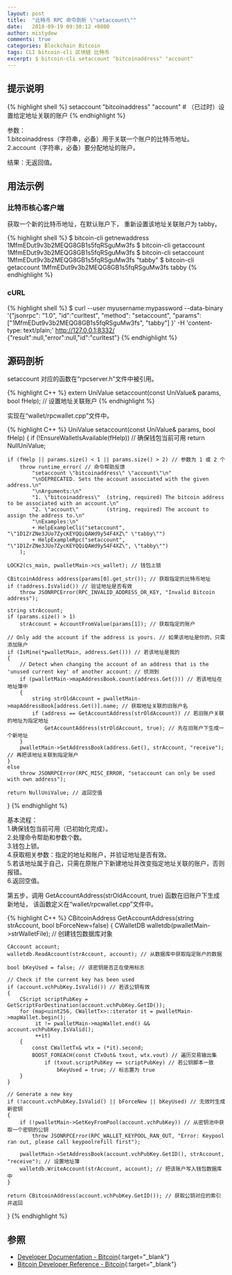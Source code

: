 ```yaml
---
layout: post
title:  "比特币 RPC 命令剖析 \"setaccount\""
date:   2018-09-19 09:30:12 +0800
author: mistydew
comments: true
categories: Blockchain Bitcoin
tags: CLI bitcoin-cli 区块链 比特币
excerpt: $ bitcoin-cli setaccount "bitcoinaddress" "account"
---
```

## 提示说明

{% highlight shell %}
setaccount "bitcoinaddress" "account" # （已过时）设置给定地址关联的账户
{% endhighlight %}

参数：<br>
1.bitcoinaddress（字符串，必备）用于关联一个账户的比特币地址。<br>
2.account（字符串，必备）要分配地址的账户。

结果：无返回值。

## 用法示例

### 比特币核心客户端

获取一个新的比特币地址，在默认账户下，
重新设置该地址关联账户为 tabby。

{% highlight shell %}
$ bitcoin-cli getnewaddress
1MfmEDut9v3b2MEQG8GB1s5fqRSguMw3fs
$ bitcoin-cli getaccount 1MfmEDut9v3b2MEQG8GB1s5fqRSguMw3fs
$ bitcoin-cli setaccount 1MfmEDut9v3b2MEQG8GB1s5fqRSguMw3fs "tabby"
$ bitcoin-cli getaccount 1MfmEDut9v3b2MEQG8GB1s5fqRSguMw3fs
tabby
{% endhighlight %}

### cURL

{% highlight shell %}
$ curl --user myusername:mypassword --data-binary '{"jsonrpc": "1.0", "id":"curltest", "method": "setaccount", "params": ["1MfmEDut9v3b2MEQG8GB1s5fqRSguMw3fs", "tabby"] }' -H 'content-type: text/plain;' http://127.0.0.1:8332/
{"result":null,"error":null,"id":"curltest"}
{% endhighlight %}

## 源码剖析
setaccount 对应的函数在“rpcserver.h”文件中被引用。

{% highlight C++ %}
extern UniValue setaccount(const UniValue& params, bool fHelp); // 设置地址关联账户
{% endhighlight %}

实现在“wallet/rpcwallet.cpp”文件中。

{% highlight C++ %}
UniValue setaccount(const UniValue& params, bool fHelp)
{
    if (!EnsureWalletIsAvailable(fHelp)) // 确保钱包当前可用
        return NullUniValue;
    
    if (fHelp || params.size() < 1 || params.size() > 2) // 参数为 1 或 2 个
        throw runtime_error( // 命令帮助反馈
            "setaccount \"bitcoinaddress\" \"account\"\n"
            "\nDEPRECATED. Sets the account associated with the given address.\n"
            "\nArguments:\n"
            "1. \"bitcoinaddress\"  (string, required) The bitcoin address to be associated with an account.\n"
            "2. \"account\"         (string, required) The account to assign the address to.\n"
            "\nExamples:\n"
            + HelpExampleCli("setaccount", "\"1D1ZrZNe3JUo7ZycKEYQQiQAWd9y54F4XZ\" \"tabby\"")
            + HelpExampleRpc("setaccount", "\"1D1ZrZNe3JUo7ZycKEYQQiQAWd9y54F4XZ\", \"tabby\"")
        );

    LOCK2(cs_main, pwalletMain->cs_wallet); // 钱包上锁

    CBitcoinAddress address(params[0].get_str()); // 获取指定的比特币地址
    if (!address.IsValid()) // 验证地址是否有效
        throw JSONRPCError(RPC_INVALID_ADDRESS_OR_KEY, "Invalid Bitcoin address");

    string strAccount;
    if (params.size() > 1)
        strAccount = AccountFromValue(params[1]); // 获取指定的账户

    // Only add the account if the address is yours. // 如果该地址是你的，只需添加账户
    if (IsMine(*pwalletMain, address.Get())) // 若该地址是我的
    {
        // Detect when changing the account of an address that is the 'unused current key' of another account: // 侦测到
        if (pwalletMain->mapAddressBook.count(address.Get())) // 若该地址在地址簿中
        {
            string strOldAccount = pwalletMain->mapAddressBook[address.Get()].name; // 获取地址关联的旧账户名
            if (address == GetAccountAddress(strOldAccount)) // 若旧账户关联的地址为指定地址
                GetAccountAddress(strOldAccount, true); // 先在旧账户下生成一个新地址
        }
        pwalletMain->SetAddressBook(address.Get(), strAccount, "receive"); // 再把该地址关联到指定账户
    }
    else
        throw JSONRPCError(RPC_MISC_ERROR, "setaccount can only be used with own address");

    return NullUniValue; // 返回空值
}
{% endhighlight %}

基本流程：<br>
1.确保钱包当前可用（已初始化完成）。<br>
2.处理命令帮助和参数个数。<br>
3.钱包上锁。<br>
4.获取相关参数：指定的地址和账户，并验证地址是否有效。<br>
5.若该地址属于自己，只需在原账户下新建地址并改变指定地址关联的账户，否则报错。<br>
6.返回空值。

第五步，调用 GetAccountAddress(strOldAccount, true) 函数在旧账户下生成新地址，
该函数定义在“wallet/rpcwallet.cpp”文件中。

{% highlight C++ %}
CBitcoinAddress GetAccountAddress(string strAccount, bool bForceNew=false)
{
    CWalletDB walletdb(pwalletMain->strWalletFile); // 创建钱包数据库对象

    CAccount account;
    walletdb.ReadAccount(strAccount, account); // 从数据库中获取指定账户的数据

    bool bKeyUsed = false; // 该密钥是否正在使用标志

    // Check if the current key has been used
    if (account.vchPubKey.IsValid()) // 若该公钥有效
    {
        CScript scriptPubKey = GetScriptForDestination(account.vchPubKey.GetID());
        for (map<uint256, CWalletTx>::iterator it = pwalletMain->mapWallet.begin();
             it != pwalletMain->mapWallet.end() && account.vchPubKey.IsValid();
             ++it)
        {
            const CWalletTx& wtx = (*it).second;
            BOOST_FOREACH(const CTxOut& txout, wtx.vout) // 遍历交易输出集
                if (txout.scriptPubKey == scriptPubKey) // 若公钥脚本一致
                    bKeyUsed = true; // 标志置为 true
        }
    }

    // Generate a new key
    if (!account.vchPubKey.IsValid() || bForceNew || bKeyUsed) // 无效时生成新密钥
    {
        if (!pwalletMain->GetKeyFromPool(account.vchPubKey)) // 从密钥池中获取一个密钥的公钥
            throw JSONRPCError(RPC_WALLET_KEYPOOL_RAN_OUT, "Error: Keypool ran out, please call keypoolrefill first");

        pwalletMain->SetAddressBook(account.vchPubKey.GetID(), strAccount, "receive"); // 设置地址簿
        walletdb.WriteAccount(strAccount, account); // 把该账户写入钱包数据库中
    }

    return CBitcoinAddress(account.vchPubKey.GetID()); // 获取公钥对应的索引并返回
}
{% endhighlight %}

## 参照

* [Developer Documentation - Bitcoin](https://bitcoin.org/en/developer-documentation){:target="_blank"}
* [Bitcoin Developer Reference - Bitcoin](https://bitcoin.org/en/developer-reference#setaccount){:target="_blank"}
